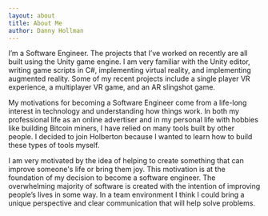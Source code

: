 ```yaml
---
layout: about
title: About Me
author: Danny Hollman
---
```


I’m a Software Engineer. The projects that I’ve worked on recently are all built using the Unity game engine.  I am very familiar with the Unity editor, writing game scripts in C#, implementing virtual reality, and implementing augmented reality. Some of my recent projects include a single player VR experience, a multiplayer VR game, and an AR slingshot game.

My motivations for becoming a Software Engineer come from a life-long interest in technology and understanding how things work. In both my professional life as an online advertiser and in my personal life with hobbies like building Bitcoin miners, I have relied on many tools built by other people. I decided to join Holberton because I wanted to learn how to build these types of tools myself.

I am very motivated by the idea of helping to create something that can improve someone's life or bring them joy. This motivation is at the foundation of my decision to become a software engineer. The overwhelming majority of software is created with the intention of improving people’s lives in some way. In a team environment I think I could bring a unique perspective and clear communication that will help solve problems. 
